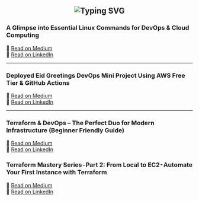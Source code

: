 <h2 align="center">
  <img src="https://readme-typing-svg.demolab.com?font=Fira+Code&size=24&duration=4000&pause=1000&color=36BCF7&vCenter=true&width=900&lines=Muhammad+Hanzala+Tech+Articles,+GitHub+%26+Shared+Libraries" alt="Typing SVG">
</h2>


### A Glimpse into Essential Linux Commands for DevOps & Cloud Computing  
🔗 [Read on Medium](https://medium.com/dev-genius/a-glimpse-into-essential-linux-commands-for-devops-cloud-computing-95f2deb5f07b)  
🔗 [Read on LinkedIn](https://www.linkedin.com/pulse/glimpse-essential-linux-commands-devops-cloud-muhammad-hanzala-yvswf?utm_source=share&utm_medium=member_android&utm_campaign=share_via)

---

### Deployed Eid Greetings DevOps Mini Project Using AWS Free Tier & GitHub Actions  
🔗 [Read on Medium](https://medium.com/@mhanzala.bmw/deployed-eid-greetings-devops-mini-project-using-aws-free-tier-github-actions-step-by-step-b961202a3546)  
🔗 [Read on LinkedIn](https://www.linkedin.com/pulse/deployed-eid-greetings-devops-mini-project-using-aws-free-hanzala-k2sxf?utm_source=share&utm_medium=member_android&utm_campaign=share_via)

---

### Terraform & DevOps – The Perfect Duo for Modern Infrastructure (Beginner Friendly Guide)  
🔗 [Read on Medium](https://medium.com/@mhanzala.bmw/terraform-devops-the-perfect-duo-for-modern-infrastructure-beginner-friendly-guide-25a015498d1e)  
🔗 [Read on LinkedIn](https://www.linkedin.com/posts/muhammad-hanzala-13a789209_terraform-devops-iac-activity-7317879399343661057-3Pp1?utm_source=share&utm_medium=member_android&rcm=ACoAADT5aX4BnPJe22ASS_gmikWPhzgscKfqTIM)

### Terraform Mastery Series - Part 2: From Local to EC2 - Automate Your First Instance with Terraform  
🔗 [Read on Medium](https://medium.com/@mhanzala.bmw/terraform-mastery-series-part-2-from-local-to-ec2-automate-your-first-instance-with-a72d7d969c27)  
🔗 [Read on LinkedIn](https://www.linkedin.com/pulse/terraform-mastery-series-part-2-from-local-ec2-automate-hanzala-mdd2f/?trackingId=VozFc0K4TaqTvgCaOlcz6Q%3D%3D)

